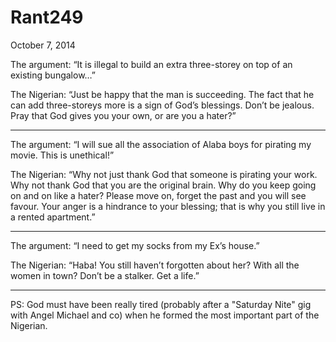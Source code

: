 # Rant249


October 7, 2014

The argument: “It is illegal to build an extra three-storey on top of an existing bungalow…”

The Nigerian: “Just be happy that the man is succeeding. The fact that he can add three-storeys more is a sign of God’s blessings. Don’t be jealous. Pray that God gives you your own, or are you a hater?”
***

The argument: “I will sue all the association of Alaba boys for pirating my movie. This is unethical!”

The Nigerian: “Why not just thank God that someone is pirating your work. Why not thank God that you are the original brain. Why do you keep going on and on like a hater? Please move on, forget the past and you will see favour. Your anger is a hindrance to your blessing; that is why you still live in a rented apartment.”
***

The argument: “I need to get my socks from my Ex’s house.”

The Nigerian: “Haba! You still haven’t forgotten about her? With all the women in town? Don’t be a stalker. Get a life.”
***

PS: God must have been really tired (probably after a "Saturday Nite" gig with Angel Michael and co)  when he formed the most important part of the Nigerian.